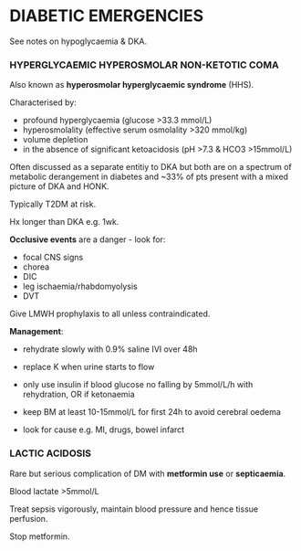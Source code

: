 # DIABETIC EMERGENCIES

See notes on hypoglycaemia & DKA.

### HYPERGLYCAEMIC HYPEROSMOLAR NON-KETOTIC COMA

Also known as **hyperosmolar hyperglycaemic syndrome** (HHS).

Characterised by:

- profound hyperglycaemia (glucose >33.3 mmol/L)
- hyperosmolality (effective serum osmolality >320 mmol/kg)
- volume depletion
- in the absence of significant ketoacidosis (pH >7.3 & HCO3 >15mmol/L)

Often discussed as a separate entitiy to DKA but both are on a spectrum of metabolic derangement in diabetes and ~33% of pts present with a mixed picture of DKA and HONK.

Typically T2DM at risk.

Hx longer than DKA e.g. 1wk.

**Occlusive events** are a danger - look for:

- focal CNS signs
- chorea
- DIC
- leg ischaemia/rhabdomyolysis
- DVT

Give LMWH prophylaxis to all unless contraindicated.

**Management**:

- rehydrate slowly with 0.9% saline IVI over 48h

- replace K when urine starts to flow

- only use insulin if blood glucose no falling by 5mmol/L/h with rehydration, OR if ketonaemia

- keep BM at least 10-15mmol/L for first 24h to avoid cerebral oedema

- look for cause e.g. MI, drugs, bowel infarct


### LACTIC ACIDOSIS

Rare but serious complication of DM with **metformin use** or **septicaemia**.

Blood lactate >5mmol/L

Treat sepsis vigorously, maintain blood pressure and hence tissue perfusion.

Stop metformin.